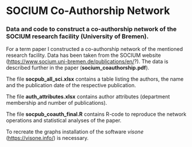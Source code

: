 # SOCIUM Co-Authorship Network
### Data and code to construct a co-authorship network of the SOCIUM research facility (University of Bremen).  

For a term paper I constructed a co-authorship network of the mentioned research facility. Data has been taken from the SOCIUM website (https://www.socium.uni-bremen.de/publications/en/?). The data is described further in the paper (**socium_coauthorship.pdf**).  

The file **socpub_all_sci.xlsx** contains a table listing the authors, the name and the publication date of the respective publication.  

The file **auth_attributes.xlsx** contains author attributes (department membership and number of publications).  

The file **socpub_coauth_final.R** contains R-code to reproduce the network operations and statistical analyses of the paper.  

To recreate the graphs installation of the software _visone_ (https://visone.info/) is necessary.

